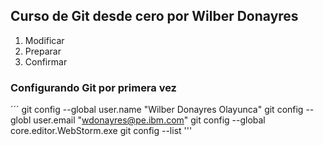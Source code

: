 ## Curso de Git desde cero por Wilber Donayres
1. Modificar
2. Preparar
3. Confirmar

### Configurando Git por primera vez
´´´
git config --global user.name "Wilber Donayres Olayunca"
git config --globl user.email "wdonayres@pe.ibm.com"
git config --global core.editor.WebStorm.exe
git config --list
'''
